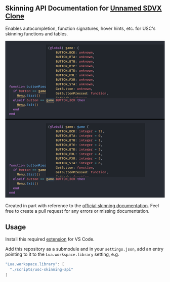 ## Skinning API Documentation for [Unnamed SDVX Clone](https://github.com/Drewol/unnamed-sdvx-clone)

Enables autocompletion, function signatures, hover hints, etc. for USC's skinning functions and tables.

![Example](./example.png)

Created in part with reference to the [official skinning documentation](https://unnamed-sdvx-clone.readthedocs.io/en/latest/index.html). Feel free to create a pull request for any errors or missing documentation.

## Usage

Install this required [extension](https://marketplace.visualstudio.com/items?itemName=sumneko.lua) for VS Code.

Add this repository as a submodule and in your `settings.json`, add an entry pointing to it to the `Lua.workspace.library` setting, e.g.

```lua
"Lua.workspace.library": [
  "./scripts/usc-skinning-api"
]
```
